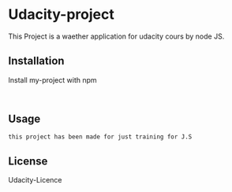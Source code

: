 
# Udacity-project
This Project is a waether application for udacity cours by node JS. 




## Installation

Install my-project with npm

```bash
  
```
    
## Usage

```bresh
this project has been made for just training for J.S
```


## License

Udacity-Licence

